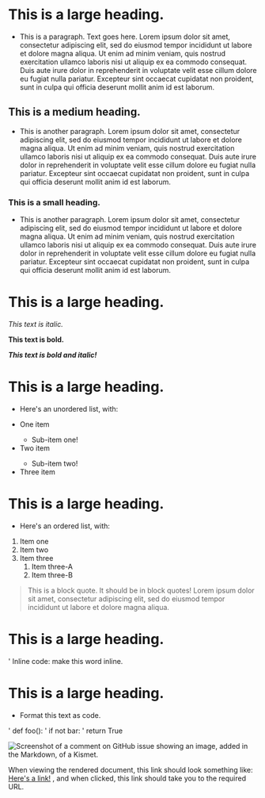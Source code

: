 

# This is a large heading.

* This is a paragraph. Text goes here. Lorem ipsum dolor sit amet, consectetur adipiscing elit, sed do eiusmod tempor incididunt ut labore et dolore magna aliqua. Ut enim ad minim veniam, quis nostrud exercitation ullamco laboris nisi ut aliquip ex ea commodo consequat. Duis aute irure dolor in reprehenderit in voluptate velit esse cillum dolore eu fugiat nulla pariatur. Excepteur sint occaecat cupidatat non proident, sunt in culpa qui officia deserunt mollit anim id est laborum.

## This is a medium heading.

* This is another paragraph. Lorem ipsum dolor sit amet, consectetur adipiscing elit, sed do eiusmod tempor incididunt ut labore et dolore magna aliqua. Ut enim ad minim veniam, quis nostrud exercitation ullamco laboris nisi ut aliquip ex ea commodo consequat. Duis aute irure dolor in reprehenderit in voluptate velit esse cillum dolore eu fugiat nulla pariatur. Excepteur sint occaecat cupidatat non proident, sunt in culpa qui officia deserunt mollit anim id est laborum.


### This is a small heading. 

* This is another paragraph. Lorem ipsum dolor sit amet, consectetur adipiscing elit, sed do eiusmod tempor incididunt ut labore et dolore magna aliqua. Ut enim ad minim veniam, quis nostrud exercitation ullamco laboris nisi ut aliquip ex ea commodo consequat. Duis aute irure dolor in reprehenderit in voluptate velit esse cillum dolore eu fugiat nulla pariatur. Excepteur sint occaecat cupidatat non proident, sunt in culpa qui officia deserunt mollit anim id est laborum.

# This is a large heading. 

*This text is italic.*

**This text is bold.**

***This text is bold and italic!***

# This is a large heading.


* Here's an unordered list, with:
<ul>
  <li>One item</li>
    <ul>
      <li>Sub-item one!</li>
    </ul>
  <li>Two item</li>
    <ul>
      <li>Sub-item two!</li>
    </ul>
  <li>Three item</li>
</ul>

# This is a large heading.

* Here's an ordered list, with:
<ol>
  <li>Item one</li>
  <li>Item two</li>
  <li>Item three
    <ol>
      <li>Item three-A</li>
      <li>Item three-B</li>
    </ol>
  </li>
</ol>

> This is a block quote. It should be in block quotes! Lorem ipsum dolor sit amet, consectetur adipiscing elit, sed do eiusmod tempor incididunt ut labore et dolore magna aliqua.

# This is a large heading.

' Inline code: make this word inline. 

# This is a large heading. 

* Format this text as code. 

' def foo():
'    if not bar:
'       return True

![Screenshot of a comment on GitHub issue showing an image, added in the Markdown, of a Kismet.](https://upload.wikimedia.org/wikipedia/commons/0/03/Kismet-IMG_6007-black.jpg)

When viewing the rendered document, this link should look something like:  [Here's a link!](https://commons.wikimedia.org/wiki/File:Kismet-IMG_6007-black.jpg) , and when clicked, this link should take you to the required URL.